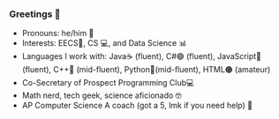 ### Greetings 👋

- Pronouns: he/him 👦
- Interests: EECS🔋, CS 💻, and Data Science 📊
- Languages I work with: Java☕ (fluent), C#🟣 (fluent), JavaScript🧾 (fluent), C++🔵 (mid-fluent), Python🐍(mid-fluent), HTML🟠 (amateur)
- Co-Secretary of Prospect Programming Club💻
- Math nerd, tech geek, science aficionado 🤓
- AP Computer Science A coach (got a 5, lmk if you need help) 📕

